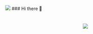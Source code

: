 <img aligh="right" src="https://visitor-badge.laobi.icu/badge?page_id=MichelleFMB.MichelleFMB" />
### Hi there 👋

<h1 align="center">
  <img src="https://readme-typing-svg.herokuapp.com/?
    font-Righteous&size=35&center=true&vCenter=true&width=500&height=70&duration=4000&lines=Hi!;+I'm+Michelle+Moreno!;"/>
</h1>
